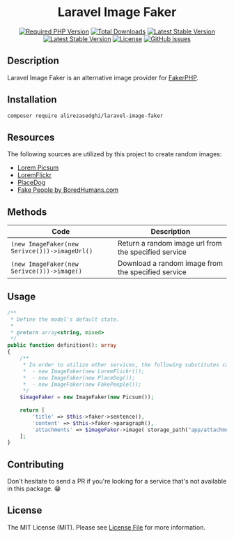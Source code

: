 <h1 align="center">Laravel Image Faker</h1>

<p align="center">
  <a href="" rel="nofollow"><img alt="Required PHP Version" src="https://img.shields.io/badge/php->=8.0.0-blue?style=flat-square"></a>
  <a href="https://packagist.org/packages/alirezasedghi/laravel-image-faker"><img alt="Total Downloads" src="https://poser.pugx.org/alirezasedghi/laravel-image-faker/downloads?style=flat-square"></a>
  <a href="https://packagist.org/packages/alirezasedghi/laravel-image-faker"><img alt="Latest Stable Version" src="https://poser.pugx.org/alirezasedghi/laravel-image-faker/v/stable?style=flat-square"></a>
  <a href="https://github.com/AlirezaSedghi/laravel-image-faker/releases"><img alt="Latest Stable Version" src="https://img.shields.io/github/v/release/AlirezaSedghi/laravel-image-faker?style=flat-square"></a>
  <a href="https://raw.githubusercontent.com/AlirezaSedghi/laravel-image-faker/master/LICENSE"><img alt="License" src="https://img.shields.io/badge/license-MIT-blue.svg?style=flat-square"></a>
  <a href="https://github.com/AlirezaSedghi/laravel-image-faker/issues"><img alt="GitHub issues" src="https://img.shields.io/github/issues/AlirezaSedghi/laravel-image-faker.svg?style=flat-square"></a>
</p>

## Description
Laravel Image Faker is an alternative image provider for [FakerPHP](https://github.com/FakerPHP/Faker).

## Installation
```bash
composer require alirezasedghi/laravel-image-faker
```

## Resources
The following sources are utilized by this project to create random images:

- [Lorem Picsum](https://picsum.photos/)
- [LoremFlickr](https://loremflickr.com/)
- [PlaceDog](https://placedog.net/)
- [Fake People by BoredHumans.com](https://boredhumans.com/faces.php)

## Methods
| Code                             | Description                                                                    |
|----------------------------------|--------------------------------------------------------------------------------|
| ``` (new ImageFaker(new Serivce()))->imageUrl() ```   | Return a random image url from the specified service      |
| ``` (new ImageFaker(new Serivce()))->image() ```      | Download a random image from the specified service        |

## Usage
```php
/**
 * Define the model's default state.
 *
 * @return array<string, mixed>
 */
public function definition(): array
{
    /**
     * In order to utilize other services, the following substitutes can be used: 
     *  - new ImageFaker(new LoremFlickr()); 
     *  - new ImageFaker(new PlaceDog()); 
     *  - new ImageFaker(new FakePeople()); 
     */
    $imageFaker = new ImageFaker(new Picsum());
    
    return [
        'title' => $this->faker->sentence(),
        'content' => $this->faker->paragraph(),
        'attachments' => $imageFaker->image( storage_path("app/attachments/") )
    ];
}
```

## Contributing
Don't hesitate to send a PR if you're looking for a service that's not available in this package. 😁

## License
The MIT License (MIT). Please see [License File](LICENSE) for more information.
